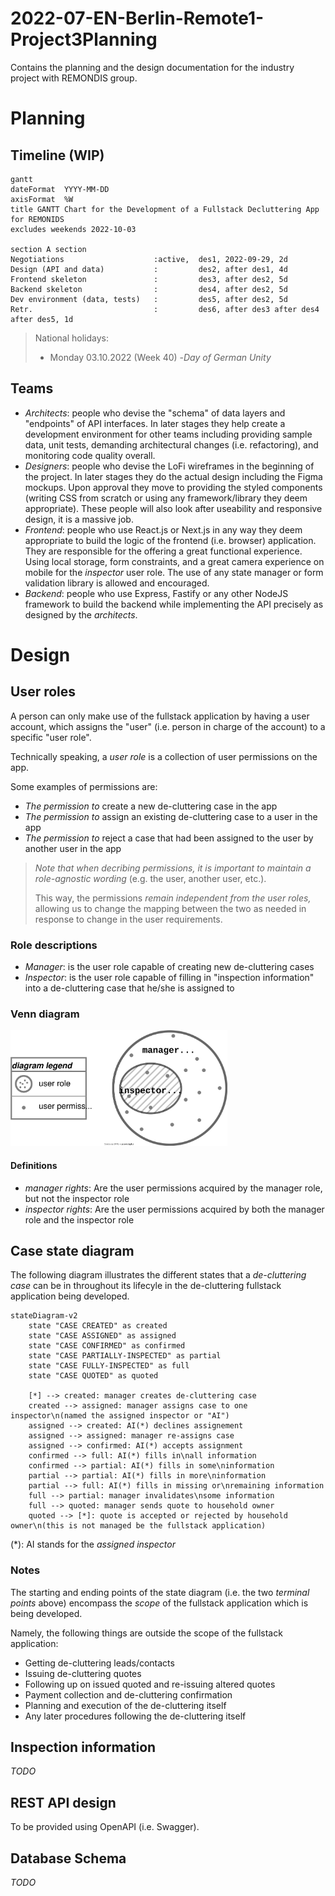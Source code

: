 # 2022-07-EN-Berlin-Remote1-Project3Planning
Contains the planning and the design documentation for the industry project with REMONDIS group.

# Planning

## Timeline (WIP)

```mermaid
gantt
dateFormat  YYYY-MM-DD
axisFormat  %W
title GANTT Chart for the Development of a Fullstack Decluttering App for REMONIDS
excludes weekends 2022-10-03

section A section
Negotiations                    :active,  des1, 2022-09-29, 2d
Design (API and data)           :         des2, after des1, 4d
Frontend skeleton               :         des3, after des2, 5d
Backend skeleton                :         des4, after des2, 5d
Dev environment (data, tests)   :         des5, after des2, 5d
Retr.                           :         des6, after des3 after des4 after des5, 1d
```

> National holidays:
> - Monday 03.10.2022 (Week 40) -_Day of German Unity_

## Teams

- _Architects_: people who devise the "schema" of data layers and "endpoints" of API interfaces. In later stages they help create a development environment for other teams including providing sample data, unit tests, demanding architectural changes (i.e. refactoring), and monitoring code quality overall.
- _Designers_: people who devise the LoFi wireframes in the beginning of the project. In later stages they do the actual design including the Figma mockups. Upon approval they move to providing the styled components (writing CSS from scratch or using any framework/library they deem appropriate). These people will also look after useability and responsive design, it is a massive job.
- _Frontend_: people who use React.js or Next.js in any way they deem appropriate to build the logic of the frontend (i.e. browser) application. They are responsible for the offering a great functional experience. Using local storage, form constraints, and a great camera experience on mobile for the _inspector_ user role. The use of any state manager or form validation library is allowed and encouraged.
- _Backend_: people who use Express, Fastify or any other NodeJS framework to build the backend while implementing the API precisely as designed by the _architects_.

# Design

## User roles

A person can only make use of the fullstack application by having a user account, which assigns the "user" (i.e. person in charge of the account) to a specific "user role".

Technically speaking, a _user role_ is a collection of user permissions on the app.

Some examples of permissions are:
- _The permission to_ create a new de-cluttering case in the app
- _The permission to_ assign an existing de-cluttering case to a user in the app
- _The permission to_ reject a case that had been assigned to the user by another user in the app

> _Note that when decribing permissions, it is important to maintain a role-agnostic wording_ (e.g. the user, another user, etc.).
> 
> This way, the permissions _remain independent from the user roles,_ allowing us to change the mapping between the two as needed in response to change in the user requirements.

### Role descriptions

- _Manager_: is the user role capable of creating new de-cluttering cases
- _Inspector_: is the user role capable of filling in "inspection information" into a de-cluttering case that he/she is assigned to

### Venn diagram

<img src='./user_roles-venn.drawio.svg' height='185px' alt='Venn diagrams of user roles in the application'>

#### Definitions

- _manager rights_: Are the user permissions acquired by the manager role, but not the inspector role
- _inspector rights_: Are the user permissions acquired by both the manager role and the inspector role

## Case state diagram

The following diagram illustrates the different states that a _de-cluttering case_ can be in throughout its lifecyle in the de-cluttering fullstack application being developed.

```mermaid
stateDiagram-v2
    state "CASE CREATED" as created
    state "CASE ASSIGNED" as assigned
    state "CASE CONFIRMED" as confirmed
    state "CASE PARTIALLY-INSPECTED" as partial
    state "CASE FULLY-INSPECTED" as full
    state "CASE QUOTED" as quoted
    
    [*] --> created: manager creates de-cluttering case
    created --> assigned: manager assigns case to one inspector\n(named the assigned inspector or "AI")
    assigned --> created: AI(*) declines assignement
    assigned --> assigned: manager re-assigns case
    assigned --> confirmed: AI(*) accepts assignment
    confirmed --> full: AI(*) fills in\nall information
    confirmed --> partial: AI(*) fills in some\ninformation
    partial --> partial: AI(*) fills in more\ninformation
    partial --> full: AI(*) fills in missing or\nremaining information
    full --> partial: manager invalidates\nsome information
    full --> quoted: manager sends quote to household owner
    quoted --> [*]: quote is accepted or rejected by household owner\n(this is not managed be the fullstack application)
```
(*): AI stands for the _assigned inspector_

### Notes

The starting and ending points of the state diagram (i.e. the two _terminal points_ above) encompass the _scope_ of the fullstack application which is being developed.

Namely, the following things are outside the scope of the fullstack application:
- Getting de-cluttering leads/contacts
- Issuing de-cluttering quotes
- Following up on issued quoted and re-issuing altered quotes
- Payment collection and de-cluttering confirmation
- Planning and execution of the de-cluttering itself
- Any later procedures following the de-cluttering itself

## Inspection information

_TODO_

## REST API design

To be provided using OpenAPI (i.e. Swagger).

## Database Schema

_TODO_
